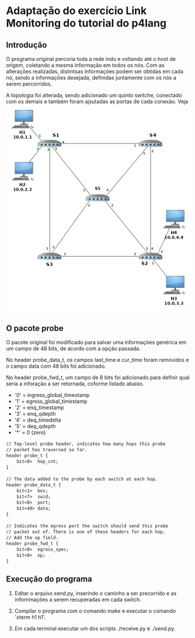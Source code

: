 # Adaptação do exercício Link Monitoring do tutorial do p4lang 

## Introdução

O programa original percoria toda a rede indo e voltando até o host de origem,
coletando a mesma informação em todos os nós. Com as alterações realizadas,
distintsas informações podem ser obtidas em cada nó, sendo a informações
desejada, definidas juntamente com os nós a serem percorridos.

A topologia foi alterada, sendo adicionado um quinto switche, conectado com os
demais e também foram ajsutadas as portas de cada conexão. Veja ![aqui](./lmpp_topo.png)



## O pacote probe

O pacote original foi modificado para salvar uma informações genérica em um
campo de 48 bits, de acordo com a opção passada.

No header probe_data_t, os campos last_time e cur_time foram removidos e o campo
data com 48 bits foi adicionado.

No header probe_fwd_t, um campo de 8 bits foi adicionado para definir qual seria
a inforação a ser retornada, coforme listado abaixo.

* '0' = ingress_global_timestamp
* '1' = egress_global_timestamp
* '2' = enq_timestamp
* '3' = enq_qdepth   
* '4' = deq_timedelta
* '5' = deq_qdepth   
* '*' = 0 (zero)

``` 
// Top-level probe header, indicates how many hops this probe
// packet has traversed so far. 
header probe_t {
    bit<8>  hop_cnt;
}

// The data added to the probe by each switch at each hop.
header probe_data_t {
    bit<1>  bos;
    bit<7>  swid;
    bit<8>  port;
    bit<48> data;    
}

// Indicates the egress port the switch should send this probe
// packet out of. There is one of these headers for each hop.
// Add the op field.
header probe_fwd_t {
    bit<8>  egress_spec;
    bit<8>  op;
}
```

## Execução do programa


1. Editar o arquivo send.py, inserindo o caminho a ser precorrido e as
infornmações a serem recuperadas em cada switch.

2. Compilar o programa com o comando make e executar o comando 'xterm h1 h1'.

3. Em cada terminal executar um dos scripts ./receive.py e ./send.py.


